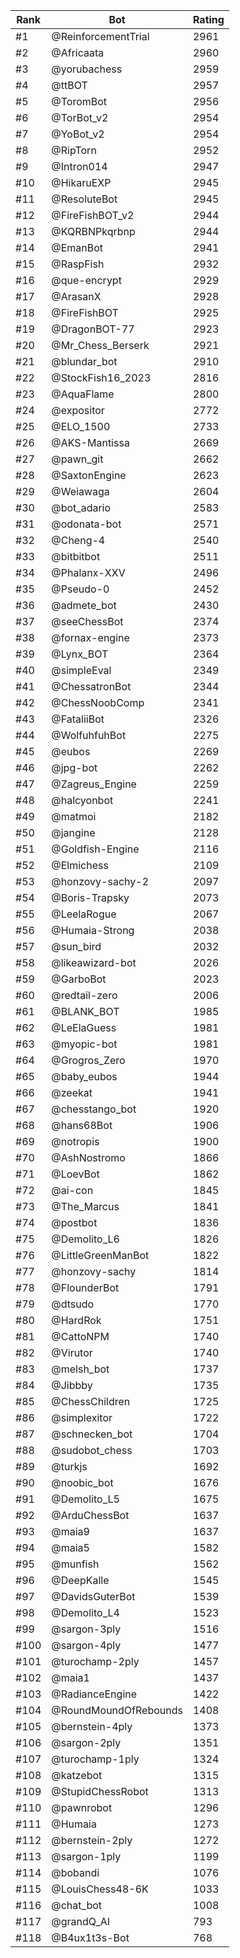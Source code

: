 Rank|Bot|Rating
---|---|---
#1|@ReinforcementTrial|2961
#2|@Africaata|2960
#3|@yorubachess|2959
#4|@ttBOT|2957
#5|@ToromBot|2956
#6|@TorBot_v2|2954
#7|@YoBot_v2|2954
#8|@RipTorn|2952
#9|@Intron014|2947
#10|@HikaruEXP|2945
#11|@ResoluteBot|2945
#12|@FireFishBOT_v2|2944
#13|@KQRBNPkqrbnp|2944
#14|@EmanBot|2941
#15|@RaspFish|2932
#16|@que-encrypt|2929
#17|@ArasanX|2928
#18|@FireFishBOT|2925
#19|@DragonBOT-77|2923
#20|@Mr_Chess_Berserk|2921
#21|@blundar_bot|2910
#22|@StockFish16_2023|2816
#23|@AquaFlame|2800
#24|@expositor|2772
#25|@ELO_1500|2733
#26|@AKS-Mantissa|2669
#27|@pawn_git|2662
#28|@SaxtonEngine|2623
#29|@Weiawaga|2604
#30|@bot_adario|2583
#31|@odonata-bot|2571
#32|@Cheng-4|2540
#33|@bitbitbot|2511
#34|@Phalanx-XXV|2496
#35|@Pseudo-0|2452
#36|@admete_bot|2430
#37|@seeChessBot|2374
#38|@fornax-engine|2373
#39|@Lynx_BOT|2364
#40|@simpleEval|2349
#41|@ChessatronBot|2344
#42|@ChessNoobComp|2341
#43|@FataliiBot|2326
#44|@WolfuhfuhBot|2275
#45|@eubos|2269
#46|@jpg-bot|2262
#47|@Zagreus_Engine|2259
#48|@halcyonbot|2241
#49|@matmoi|2182
#50|@jangine|2128
#51|@Goldfish-Engine|2116
#52|@Elmichess|2109
#53|@honzovy-sachy-2|2097
#54|@Boris-Trapsky|2073
#55|@LeelaRogue|2067
#56|@Humaia-Strong|2038
#57|@sun_bird|2032
#58|@likeawizard-bot|2026
#59|@GarboBot|2023
#60|@redtail-zero|2006
#61|@BLANK_BOT|1985
#62|@LeElaGuess|1981
#63|@myopic-bot|1981
#64|@Grogros_Zero|1970
#65|@baby_eubos|1944
#66|@zeekat|1941
#67|@chesstango_bot|1920
#68|@hans68Bot|1906
#69|@notropis|1900
#70|@AshNostromo|1866
#71|@LoevBot|1862
#72|@ai-con|1845
#73|@The_Marcus|1841
#74|@postbot|1836
#75|@Demolito_L6|1826
#76|@LittleGreenManBot|1822
#77|@honzovy-sachy|1814
#78|@FlounderBot|1791
#79|@dtsudo|1770
#80|@HardRok|1751
#81|@CattoNPM|1740
#82|@Virutor|1740
#83|@melsh_bot|1737
#84|@Jibbby|1735
#85|@ChessChildren|1725
#86|@simplexitor|1722
#87|@schnecken_bot|1704
#88|@sudobot_chess|1703
#89|@turkjs|1692
#90|@noobic_bot|1676
#91|@Demolito_L5|1675
#92|@ArduChessBot|1637
#93|@maia9|1637
#94|@maia5|1582
#95|@munfish|1562
#96|@DeepKalle|1545
#97|@DavidsGuterBot|1539
#98|@Demolito_L4|1523
#99|@sargon-3ply|1516
#100|@sargon-4ply|1477
#101|@turochamp-2ply|1457
#102|@maia1|1437
#103|@RadianceEngine|1422
#104|@RoundMoundOfRebounds|1408
#105|@bernstein-4ply|1373
#106|@sargon-2ply|1351
#107|@turochamp-1ply|1324
#108|@katzebot|1315
#109|@StupidChessRobot|1313
#110|@pawnrobot|1296
#111|@Humaia|1273
#112|@bernstein-2ply|1272
#113|@sargon-1ply|1199
#114|@bobandi|1076
#115|@LouisChess48-6K|1033
#116|@chat_bot|1008
#117|@grandQ_AI|793
#118|@B4ux1t3s-Bot|768
